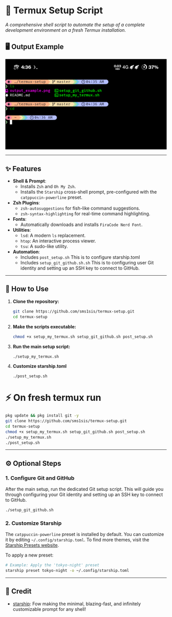 # 📲 Termux Setup Script

*A comprehensive shell script to automate the setup of a complete development environment on a fresh Termux installation.*

## 🖥️ Output Example
<p align="center">
  <img src="output_example.png" alt="Script Output" width="650">
</p>

---

## ✨ Features

- **Shell & Prompt**:
  - Installs `Zsh` and `Oh My Zsh`.
  - Installs the `Starship` cross-shell prompt, pre-configured with the `catppuccin-powerline` preset.
- **Zsh Plugins**:
  - `zsh-autosuggestions` for fish-like command suggestions.
  - `zsh-syntax-highlighting` for real-time command highlighting.
- **Fonts**:
  - Automatically downloads and installs `FiraCode Nerd Font`.
- **Utilities**:
  - `lsd`: A modern `ls` replacement.
  - `htop`: An interactive process viewer.
  - `tsu`: A sudo-like utility.
- **Automation**:
  - Includes `post_setup.sh`  This is to configure starship.toml
  - Includes  `setup_git_github.sh.sh` This is to configuring user Git identity and setting up an SSH key to connect to       GitHub.

---

## 🚀 How to Use

1.  **Clone the repository:**
    ```bash
    git clone https://github.com/sms1sis/termux-setup.git
    cd termux-setup
    ```

2.  **Make the scripts executable:**
    ```bash
    chmod +x setup_my_termux.sh setup_git_github.sh post_setup.sh
    ```

3.  **Run the main setup script:**
    ```bash
    ./setup_my_termux.sh
    ```
4. **Customize starship.toml**
   ```bash
   ./post_setup.sh
   ```

 # ⚡ On fresh termux run
```bash
pkg update && pkg install git -y
git clone https://github.com/sms1sis/termux-setup.git
cd termux-setup
chmod +x setup_my_termux.sh setup_git_github.sh post_setup.sh
./setup_my_termux.sh
./post_setup.sh
```
---

## ⚙️ Optional Steps

### 1. Configure Git and GitHub

After the main setup, run the dedicated Git setup script. This will guide you through configuring your Git identity and setting up an SSH key to connect to GitHub.

```bash
./setup_git_github.sh
```

### 2. Customize Starship

The `catppuccin-powerline` preset is installed by default. You can customize it by editing `~/.config/starship.toml`.
To find more themes, visit the [Starship Presets website](https://starship.rs/presets/).

To apply a new preset:
```bash
# Example: Apply the 'tokyo-night' preset
starship preset tokyo-night -o ~/.config/starship.toml
```
---

## 🙌 Credit
- [starship](https://github.com/starship/starship): Fow making the minimal, blazing-fast, and infinitely customizable prompt for any shell!
